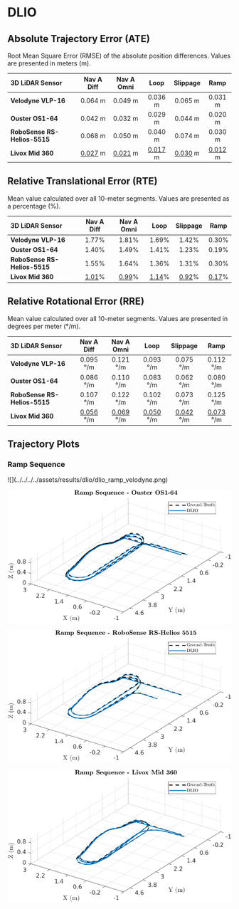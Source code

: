 # DLIO

## Absolute Trajectory Error (ATE)

Root Mean Square Error (RMSE) of the absolute position differences. Values are presented in meters (m).

| 3D LiDAR Sensor              | Nav A Diff     | Nav A Omni     | Loop           | Slippage       | Ramp           |
| :--------------------------- | :------------: | :------------: | :------------: | :------------: | :------------: |
| **Velodyne VLP-16**          | 0.064 m        | 0.049 m        | 0.036 m        | 0.065 m        | 0.031 m        |
| **Ouster OS1-64**            | 0.042 m        | 0.032 m        | 0.029 m        | 0.044 m        | 0.020 m        |
| **RoboSense RS-Helios-5515** | 0.068 m        | 0.050 m        | 0.040 m        | 0.074 m        | 0.030 m        |
| **Livox Mid 360**            | <u>0.027</u> m | <u>0.021</u> m | <u>0.017</u> m | <u>0.030</u> m | <u>0.012</u> m |

## Relative Translational Error (RTE)

Mean value calculated over all 10-meter segments. Values are presented as a percentage (%).

| 3D LiDAR Sensor              | Nav A Diff   | Nav A Omni   | Loop         | Slippage     | Ramp         |
| :--------------------------- | :----------: | :----------: | :----------: | :----------: | :----------: |
| **Velodyne VLP-16**          | 1.77%        | 1.81%        | 1.69%        | 1.42%        | 0.30%        |
| **Ouster OS1-64**            | 1.40%        | 1.49%        | 1.41%        | 1.23%        | 0.19%        |
| **RoboSense RS-Helios-5515** | 1.55%        | 1.64%        | 1.36%        | 1.31%        | 0.30%        |
| **Livox Mid 360**            | <u>1.01</u>% | <u>0.99</u>% | <u>1.14</u>% | <u>0.92</u>% | <u>0.17</u>% |

## Relative Rotational Error (RRE)

Mean value calculated over all 10-meter segments. Values are presented in degrees per meter (°/m).

| 3D LiDAR Sensor              | Nav A Diff       | Nav A Omni       | Loop             | Slippage         | Ramp             |
| :--------------------------- | :--------------: | :--------------: | :--------------: | :--------------: | :--------------: |
| **Velodyne VLP-16**          | 0.095 °/m        | 0.121 °/m        | 0.093 °/m        | 0.075 °/m        | 0.112 °/m        |
| **Ouster OS1-64**            | 0.086 °/m        | 0.110 °/m        | 0.083 °/m        | 0.062 °/m        | 0.080 °/m        |
| **RoboSense RS-Helios-5515** | 0.107 °/m        | 0.122 °/m        | 0.102 °/m        | 0.073 °/m        | 0.125 °/m        |
| **Livox Mid 360**            | <u>0.056</u> °/m | <u>0.069</u> °/m | <u>0.050</u> °/m | <u>0.042</u> °/m | <u>0.073</u> °/m |

## Trajectory Plots

### Ramp Sequence 
<div class="grid" markdown>
![](../../../../assets/results/dlio/dlio_ramp_velodyne.png)

![](../../../../assets/results/dlio/dlio_ramp_ouster.png)

![](../../../../assets/results/dlio/dlio_ramp_robosense.png)

![](../../../../assets/results/dlio/dlio_ramp_livox.png)
</div>